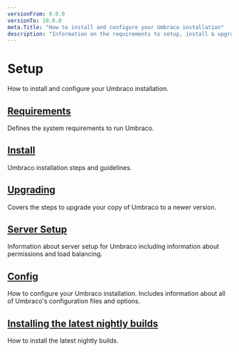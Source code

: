 ```yaml
---
versionFrom: 9.0.0
versionTo: 10.0.0
meta.Title: "How to install and configure your Umbraco installation"
description: "Information on the requirements to setup, install & upgrade Umbraco"
---
```


# Setup

How to install and configure your Umbraco installation.

## [Requirements](Requirements/index.md)

Defines the system requirements to run Umbraco.

## [Install](Install/index.md)

Umbraco installation steps and guidelines.

## [Upgrading](Upgrading/index.md)

Covers the steps to upgrade your copy of Umbraco to a newer version.

## [Server Setup](Server-Setup/index.md)

Information about server setup for Umbraco including information about permissions and load balancing.

## [Config](../../Reference/Configuration/index.md)

How to configure your Umbraco installation. Includes information about all of Umbraco's configuration files and options.

## [Installing the latest nightly builds](Install/installing-nightly-builds.md)

How to install the latest nightly builds.
